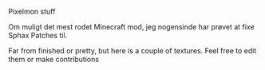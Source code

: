 Pixelmon stuff

Om muligt det mest rodet Minecraft mod, jeg nogensinde har prøvet at fixe Sphax Patches til.


Far from finished or pretty, but here is a couple of textures. Feel free to edit them or make contributions
